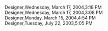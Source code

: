 ﻿Designer,Wednesday, March 17, 2004,3:18 PM  Designer,Wednesday, March 17, 2004,3:08 PM  Designer,Monday, March 15, 2004,4:54 PM  Designer,Tuesday, July 22, 2003,5:05 PM